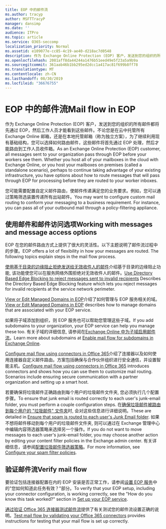 ```yaml
---
title: EOP 中的邮件流
ms.author: tracyp
author: MSFTTracyP
manager: dansimp
ms.date: ''
audience: ITPro
ms.topic: article
ms.service: O365-seccomp
localization_priority: Normal
ms.assetid: e109077e-cc85-4c19-ae40-d218ac7d0548
description: 作为 Exchange Online Protection (EOP) 客户，发送到您的组织的所有邮件都将先通过 EOP，然后工作人员才能看到这些邮件。不论您是在云中托管所有 Exchange Online 邮箱，还是在本地托管邮箱（称为独立方案），为了继续利用现有基础结构，您可以选择如何路由邮件，这些邮件将首先通过 EOP 处理，然后才能路由到工作人员收件箱。
ms.openlocfilehash: 2081aff8da44244a1476b51eed49e5f23a5a9b9a
ms.sourcegitcommit: 361aab46b1bb295ed2dcc1a417ac81f699b8ff78
ms.translationtype: MT
ms.contentlocale: zh-CN
ms.lasthandoff: 08/30/2019
ms.locfileid: "36676755"
---
```

# <a name="mail-flow-in-eop"></a><span data-ttu-id="8bea7-104">EOP 中的邮件流</span><span class="sxs-lookup"><span data-stu-id="8bea7-104">Mail flow in EOP</span></span>

<span data-ttu-id="8bea7-p102">作为 Exchange Online Protection (EOP) 客户，发送到您的组织的所有邮件都将先通过 EOP，然后工作人员才能看到这些邮件。不论您是在云中托管所有 Exchange Online 邮箱，还是在本地托管邮箱（称为独立方案），为了继续利用现有基础结构，您可以选择如何路由邮件，这些邮件将首先通过 EOP 处理，然后才能路由到工作人员收件箱。</span><span class="sxs-lookup"><span data-stu-id="8bea7-p102">As an Exchange Online Protection (EOP) customer, all messages sent to your organization pass through EOP before your workers see them. Whether you host all of your mailboxes in the cloud with Exchange Online, or you host your mailboxes on premises (called a standalone scenario), perhaps to continue taking advantage of your existing infrastructure, you have options about how to route messages that will pass through EOP for processing before they are routed to your worker inboxes.</span></span>
  
<span data-ttu-id="8bea7-p103">您可能需要配置自定义邮件路由，使邮件传递满足您的业务要求。例如，您可以通过策略筛选装置传递所有出站邮件。</span><span class="sxs-lookup"><span data-stu-id="8bea7-p103">You may want to configure custom mail routing to conform your messaging to a business requirement. For instance, you can pass all of your outbound mail through a policy-filtering appliance.</span></span>
  
## <a name="working-with-messages-and-message-access-options"></a><span data-ttu-id="8bea7-109">使用邮件和邮件访问选项</span><span class="sxs-lookup"><span data-stu-id="8bea7-109">Working with messages and message access options</span></span>

<span data-ttu-id="8bea7-p104">EOP 在您的邮件路由方式上提供了很大的灵活性。以下主题说明了邮件流过程中的步骤。</span><span class="sxs-lookup"><span data-stu-id="8bea7-p104">EOP offers a lot of flexibility in how your messages are routed. The following topics explain steps in the mail flow process.</span></span>
  
<span data-ttu-id="8bea7-112">[使用基于目录的边缘阻止拒绝发送给无效收件人的邮件](https://docs.microsoft.com/exchange/mail-flow-best-practices/use-directory-based-edge-blocking)介绍基于目录的边缘阻止功能, 该功能使您可以在服务网络外围拒绝对无效收件人的邮件。</span><span class="sxs-lookup"><span data-stu-id="8bea7-112">[Use Directory Based Edge Blocking to reject messages sent to invalid recipients](https://docs.microsoft.com/exchange/mail-flow-best-practices/use-directory-based-edge-blocking) Describes the Directory Based Edge Blocking feature which lets you reject messages for invalid recipients at the service network perimeter.</span></span> 
  
<span data-ttu-id="8bea7-113">[View or Edit Managed Domains in EOP](https://docs.microsoft.com/exchange/mail-flow-best-practices/manage-accepted-domains/manage-accepted-domains)介绍了如何管理与 EOP 服务相关的域。</span><span class="sxs-lookup"><span data-stu-id="8bea7-113">[View or Edit Managed Domains in EOP](https://docs.microsoft.com/exchange/mail-flow-best-practices/manage-accepted-domains/manage-accepted-domains) describes how to manage domains that are associated with your EOP service.</span></span>
  
<span data-ttu-id="8bea7-114">如果将子域添加到组织，则 EOP 服务也可以帮助您管理这些子域。</span><span class="sxs-lookup"><span data-stu-id="8bea7-114">If you add subdomains to your organization, your EOP service can help you manage these too.</span></span> <span data-ttu-id="8bea7-115">有关子域的详细信息, 请参阅在[Exchange Online 中为子域启用邮件流](https://docs.microsoft.com/exchange/mail-flow-best-practices/manage-accepted-domains/enable-mail-flow-for-subdomains)。</span><span class="sxs-lookup"><span data-stu-id="8bea7-115">Learn more about subdomains at [Enable mail flow for subdomains in Exchange Online](https://docs.microsoft.com/exchange/mail-flow-best-practices/manage-accepted-domains/enable-mail-flow-for-subdomains).</span></span>
  
<span data-ttu-id="8bea7-p106">[Configure mail flow using connectors in Office 365](https://docs.microsoft.com/exchange/mail-flow-best-practices/use-connectors-to-configure-mail-flow/use-connectors-to-configure-mail-flow)介绍了连接器以及如何使用连接器自定义邮件路由。方案包括确保与合作伙伴组织进行安全通信，并设置智能主机。</span><span class="sxs-lookup"><span data-stu-id="8bea7-p106">[Configure mail flow using connectors in Office 365](https://docs.microsoft.com/exchange/mail-flow-best-practices/use-connectors-to-configure-mail-flow/use-connectors-to-configure-mail-flow) introduces connectors and shows how you can use them to customize mail routing. Scenarios include ensuring secure communication with a partner organization and setting up a smart host.</span></span>
  
<span data-ttu-id="8bea7-118">若要确保将垃圾邮件正确路由到每个用户的垃圾邮件文件夹, 您必须执行几个配置步骤。</span><span class="sxs-lookup"><span data-stu-id="8bea7-118">To ensure that junk email is routed correctly to each user's junk-email folder, you must perform a couple configuration steps.</span></span> <span data-ttu-id="8bea7-119">在[确保垃圾邮件被路由到每个用户的 "垃圾邮件" 文件夹](../ensure-that-spam-is-routed-to-each-user-s-junk-email-folder.md)时, 会对这些信息进行详细说明。</span><span class="sxs-lookup"><span data-stu-id="8bea7-119">These are detailed in [Ensure that spam is routed to each user's Junk Email folder](../ensure-that-spam-is-routed-to-each-user-s-junk-email-folder.md).</span></span> <span data-ttu-id="8bea7-120">如果不想将邮件移动到每个用户的垃圾邮件文件夹, 则可以通过在 Exchange 管理中心中编辑内容筛选器策略来选择另一个操作。</span><span class="sxs-lookup"><span data-stu-id="8bea7-120">If you do not want to move messages to each user's junk-email folder, you may choose another action by editing your content filter policies in the Exchange admin center.</span></span> <span data-ttu-id="8bea7-121">有关详细信息，请参阅[配置垃圾邮件筛选器策略](../configure-your-spam-filter-policies.md)。</span><span class="sxs-lookup"><span data-stu-id="8bea7-121">For more information, see [Configure your spam filter policies](../configure-your-spam-filter-policies.md).</span></span>
  
## <a name="verify-mail-flow"></a><span data-ttu-id="8bea7-122">验证邮件流</span><span class="sxs-lookup"><span data-stu-id="8bea7-122">Verify mail flow</span></span>

<span data-ttu-id="8bea7-p108">要验证包括连接器配置在内的 EOP 安装是否正常工作，请参阅[设置 EOP 服务](set-up-your-eop-service.md)中的"您如何知道此任务有效？"部分。</span><span class="sxs-lookup"><span data-stu-id="8bea7-p108">To verify that your EOP setup, including your connector configuration, is working correctly, see the "How do you know this task worked?" section in [Set up your EOP service](set-up-your-eop-service.md).</span></span>
  
<span data-ttu-id="8bea7-125">[通过验证 Office 365 连接器测试邮件流](https://docs.microsoft.com/exchange/mail-flow-best-practices/test-mail-flow)提供了有关测试您的邮件流设置正确的说明。</span><span class="sxs-lookup"><span data-stu-id="8bea7-125">[Test mail flow by validating your Office 365 connectors](https://docs.microsoft.com/exchange/mail-flow-best-practices/test-mail-flow) provides instructions for testing that your mail flow is set up correctly.</span></span>

